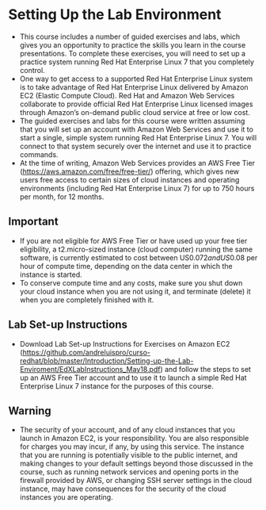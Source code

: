 # Setting Up the Lab Environment

- This course includes a number of guided exercises and labs, which gives you an opportunity to practice the skills you learn in the course presentations. To complete these exercises, you will need to set up a practice system running Red Hat Enterprise Linux 7 that you completely control.
- One way to get access to a supported Red Hat Enterprise Linux system is to take advantage of Red Hat Enterprise Linux delivered by Amazon EC2 (Elastic Compute Cloud). Red Hat and Amazon Web Services collaborate to provide official Red Hat Enterprise Linux licensed images through Amazon’s on-demand public cloud service at free or low cost.
- The guided exercises and labs for this course were written assuming that you will set up an account with Amazon Web Services and use it to start a single, simple system running Red Hat Enterprise Linux 7. You will connect to that system securely over the internet and use it to practice commands.
- At the time of writing, Amazon Web Services provides an AWS Free Tier (https://aws.amazon.com/free/free-tier/) offering, which gives new users free access to certain sizes of cloud instances and operating environments (including Red Hat Enterprise Linux 7) for up to 750 hours per month, for 12 months.

## Important

- If you are not eligible for AWS Free Tier or have used up your free tier eligibility, a t2.micro-sized instance (cloud computer) running the same software, is currently estimated to cost between US$0.072 and US$0.08 per hour of compute time, depending on the data center in which the instance is started.
- To conserve compute time and any costs, make sure you shut down your cloud instance when you are not using it, and terminate (delete) it when you are completely finished with it.

## Lab Set-up Instructions

- Download Lab Set-up Instructions for Exercises on Amazon EC2 (https://github.com/andreluispro/curso-redhat/blob/master/Introduction/Setting-up-the-Lab-Enviroment/EdXLabInstructions_May18.pdf) and follow the steps to set up an AWS Free Tier account and to use it to launch a simple Red Hat Enterprise Linux 7 instance for the purposes of this course.

## Warning

- The security of your account, and of any cloud instances that you launch in Amazon EC2, is your responsibility. You are also responsible for charges you may incur, if any, by using this service. The instance that you are running is potentially visible to the public internet, and making changes to your default settings beyond those discussed in the course, such as running network services and opening ports in the firewall provided by AWS, or changing SSH server settings in the cloud instance, may have consequences for the security of the cloud instances you are operating.